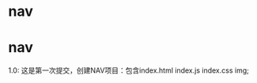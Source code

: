 # nav
nav
=================================
1.0: 这是第一次提交，创建NAV项目：包含index.html index.js index.css img;